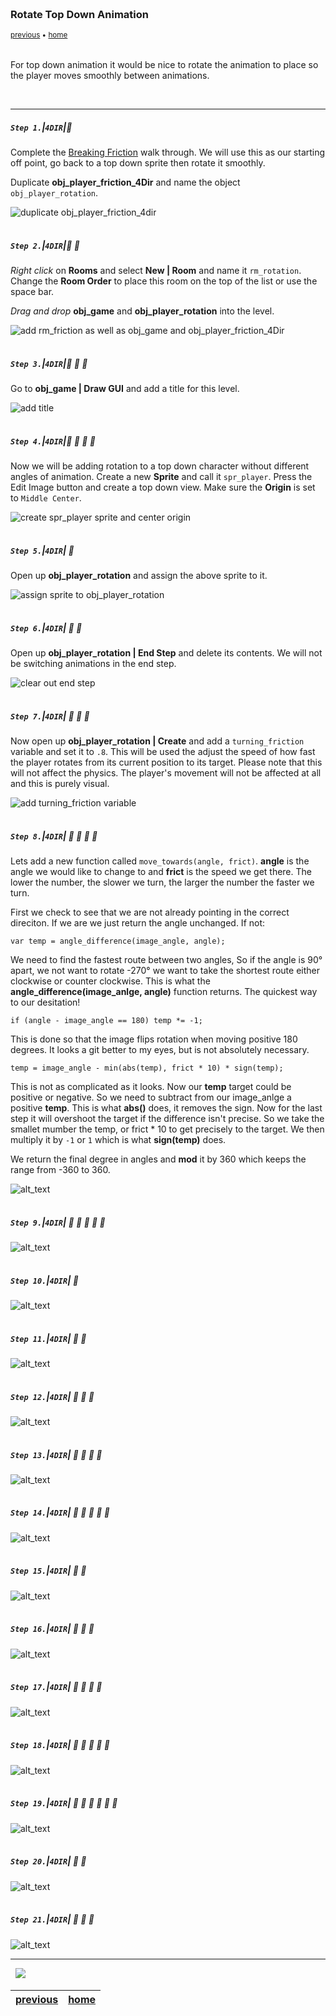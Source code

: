 <img src="https://via.placeholder.com/1000x4/45D7CA/45D7CA" alt="drawing" height="4px"/>

### Rotate Top Down Animation

<sub>[previous](../friction/README.md#user-content-breaking-friction) • [home](../README.md#user-content-gms2-move-in-4-directions)</sub>

<img src="https://via.placeholder.com/1000x4/45D7CA/45D7CA" alt="drawing" height="4px"/>

For top down animation it would be nice to rotate the animation to place so the player moves smoothly between animations.

<br>

---


##### `Step 1.`\|`4DIR`|:small_blue_diamond:

Complete the [Breaking Friction](friction/README.md#user-content-breaking-friction) walk through.  We will use this as our starting off point, go back to a top down sprite then rotate it smoothly. 

Duplicate **obj_player_friction_4Dir** and name the object `obj_player_rotation`.

![duplicate obj_player_friction_4dir](images/dupeFriction.png)

<img src="https://via.placeholder.com/500x2/45D7CA/45D7CA" alt="drawing" height="2px" alt = ""/>

##### `Step 2.`\|`4DIR`|:small_blue_diamond: :small_blue_diamond: 

*Right click* on **Rooms** and select **New | Room** and name it `rm_rotation`. Change the **Room Order** to place this room on the top of the list or use the space bar.

*Drag and drop* **obj_game** and **obj_player_rotation** into the level.

![add rm_friction as well as obj_game and obj_player_friction_4Dir](images/roomFriction.png)

<img src="https://via.placeholder.com/500x2/45D7CA/45D7CA" alt="drawing" height="2px" alt = ""/>

##### `Step 3.`\|`4DIR`|:small_blue_diamond: :small_blue_diamond: :small_blue_diamond:

Go to **obj_game | Draw GUI** and add a title for this level.

![add title](images/addTitles.png)

<img src="https://via.placeholder.com/500x2/45D7CA/45D7CA" alt="drawing" height="2px" alt = ""/>

##### `Step 4.`\|`4DIR`|:small_blue_diamond: :small_blue_diamond: :small_blue_diamond: :small_blue_diamond:

Now we will be adding rotation to a top down character without different angles of animation.  Create a new **Sprite** and call it `spr_player`.  Press the <kbdd>Edit Image</kbd> button and create a top down view.  Make sure the **Origin** is set to `Middle Center`.

![create spr_player sprite and center origin](images/sprPlayer.png)

<img src="https://via.placeholder.com/500x2/45D7CA/45D7CA" alt="drawing" height="2px" alt = ""/>

##### `Step 5.`\|`4DIR`| :small_orange_diamond:

Open up **obj_player_rotation** and assign the above sprite to it.

![assign sprite to obj_player_rotation](images/assignSprite.png)

<img src="https://via.placeholder.com/500x2/45D7CA/45D7CA" alt="drawing" height="2px" alt = ""/>

##### `Step 6.`\|`4DIR`| :small_orange_diamond: :small_blue_diamond:

Open up **obj_player_rotation | End Step** and delete its contents.  We will not be switching animations in the end step.

![clear out end step](images/clearOutEndStep.png)

<img src="https://via.placeholder.com/500x2/45D7CA/45D7CA" alt="drawing" height="2px" alt = ""/>

##### `Step 7.`\|`4DIR`| :small_orange_diamond: :small_blue_diamond: :small_blue_diamond:

Now open up **obj_player_rotation | Create** and add a `turning_friction` variable and set it to `.8`.  This will be used the adjust the speed of how fast the player rotates from its current position to its target.  Please note that this will not affect the physics.  The player's movement will not be affected at all and this is purely visual.

![add turning_friction variable](images/turningFriction.png)

<img src="https://via.placeholder.com/500x2/45D7CA/45D7CA" alt="drawing" height="2px" alt = ""/>

##### `Step 8.`\|`4DIR`| :small_orange_diamond: :small_blue_diamond: :small_blue_diamond: :small_blue_diamond:

Lets add a new function called `move_towards(angle, frict)`.  **angle** is the angle we would like to change to and **frict** is the speed we get there.  The lower the number, the slower we turn, the larger the number the faster we turn.

First we check to see that we are not already pointing in the correct direciton.  If we are we just return the angle unchanged.  If not:

```
var temp = angle_difference(image_angle, angle);
```

We need to find the fastest route between two angles,  So if the angle is 90° apart, we not want to rotate -270° we want to take the shortest route either clockwise or counter clockwise.  This is what the **angle_difference(image_anlge, angle)** function returns.  The quickest way to our desitation!

```
if (angle - image_angle == 180) temp *= -1;
```
This is done so that the image flips rotation when moving positive 180 degrees.  It looks a git better to my eyes, but is not absolutely necessary.

```
temp = image_angle - min(abs(temp), frict * 10) * sign(temp);
```

This is not as complicated as it looks.  Now our **temp** target could be positive or negative.  So we need to subtract from our image_anlge a positive **temp**.  This is what **abs()** does, it removes the sign.  Now for the last step it will overshoot the target if the difference isn't precise.  So we take the smallet mumber the temp, or frict * 10 to get precisely to the target.  We then multiply it by `-1` or `1` which is what **sign(temp)** does.

We return the final degree in angles and **mod** it by 360 which keeps the range from -360 to 360.

![alt_text](images/addFunction.png)

<img src="https://via.placeholder.com/500x2/45D7CA/45D7CA" alt="drawing" height="2px" alt = ""/>

##### `Step 9.`\|`4DIR`| :small_orange_diamond: :small_blue_diamond: :small_blue_diamond: :small_blue_diamond: :small_blue_diamond:

![alt_text](images/.png)

<img src="https://via.placeholder.com/500x2/45D7CA/45D7CA" alt="drawing" height="2px" alt = ""/>

##### `Step 10.`\|`4DIR`| :large_blue_diamond:

![alt_text](images/.png)

<img src="https://via.placeholder.com/500x2/45D7CA/45D7CA" alt="drawing" height="2px" alt = ""/>

##### `Step 11.`\|`4DIR`| :large_blue_diamond: :small_blue_diamond: 

![alt_text](images/.png)

<img src="https://via.placeholder.com/500x2/45D7CA/45D7CA" alt="drawing" height="2px" alt = ""/>


##### `Step 12.`\|`4DIR`| :large_blue_diamond: :small_blue_diamond: :small_blue_diamond: 

![alt_text](images/.png)

<img src="https://via.placeholder.com/500x2/45D7CA/45D7CA" alt="drawing" height="2px" alt = ""/>

##### `Step 13.`\|`4DIR`| :large_blue_diamond: :small_blue_diamond: :small_blue_diamond:  :small_blue_diamond: 

![alt_text](images/.png)

<img src="https://via.placeholder.com/500x2/45D7CA/45D7CA" alt="drawing" height="2px" alt = ""/>

##### `Step 14.`\|`4DIR`| :large_blue_diamond: :small_blue_diamond: :small_blue_diamond: :small_blue_diamond:  :small_blue_diamond: 

![alt_text](images/.png)

<img src="https://via.placeholder.com/500x2/45D7CA/45D7CA" alt="drawing" height="2px" alt = ""/>

##### `Step 15.`\|`4DIR`| :large_blue_diamond: :small_orange_diamond: 

![alt_text](images/.png)

<img src="https://via.placeholder.com/500x2/45D7CA/45D7CA" alt="drawing" height="2px" alt = ""/>

##### `Step 16.`\|`4DIR`| :large_blue_diamond: :small_orange_diamond:   :small_blue_diamond: 

![alt_text](images/.png)

<img src="https://via.placeholder.com/500x2/45D7CA/45D7CA" alt="drawing" height="2px" alt = ""/>

##### `Step 17.`\|`4DIR`| :large_blue_diamond: :small_orange_diamond: :small_blue_diamond: :small_blue_diamond:

![alt_text](images/.png)

<img src="https://via.placeholder.com/500x2/45D7CA/45D7CA" alt="drawing" height="2px" alt = ""/>

##### `Step 18.`\|`4DIR`| :large_blue_diamond: :small_orange_diamond: :small_blue_diamond: :small_blue_diamond: :small_blue_diamond:

![alt_text](images/.png)

<img src="https://via.placeholder.com/500x2/45D7CA/45D7CA" alt="drawing" height="2px" alt = ""/>

##### `Step 19.`\|`4DIR`| :large_blue_diamond: :small_orange_diamond: :small_blue_diamond: :small_blue_diamond: :small_blue_diamond: :small_blue_diamond:

![alt_text](images/.png)

<img src="https://via.placeholder.com/500x2/45D7CA/45D7CA" alt="drawing" height="2px" alt = ""/>

##### `Step 20.`\|`4DIR`| :large_blue_diamond: :large_blue_diamond:

![alt_text](images/.png)

<img src="https://via.placeholder.com/500x2/45D7CA/45D7CA" alt="drawing" height="2px" alt = ""/>

##### `Step 21.`\|`4DIR`| :large_blue_diamond: :large_blue_diamond: :small_blue_diamond:

![alt_text](images/.png)

___


<img src="https://via.placeholder.com/1000x4/dba81a/dba81a" alt="drawing" height="4px" alt = ""/>

<img src="https://via.placeholder.com/1000x100/45D7CA/000000/?text=Next Up - The End!">

<img src="https://via.placeholder.com/1000x4/dba81a/dba81a" alt="drawing" height="4px" alt = ""/>

| [previous](../friction/README.md#user-content-breaking-friction)| [home](../README.md#user-content-gms2-move-in-4-directions) |
|---|---|
